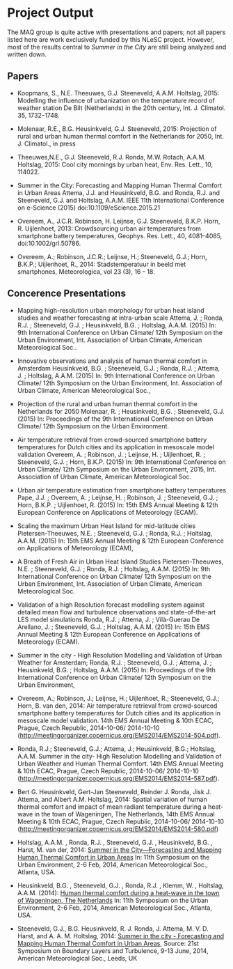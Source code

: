 # Project Output

The MAQ group is quite active with presentations and papers; not all papers listed here are work exclusively funded by this NLeSC project. However, most of the results central to *Summer in the City* are still being analyzed and written down.

## Papers

 * Koopmans, S., N.E. Theeuwes, G.J. Steeneveld, A.A.M. Holtslag, 2015: Modelling the influence of urbanization on the temperature record of weather station De Bilt (Netherlands) in the 20th century, Int. J. Climatol. 35, 1732–1748.

 * Molenaar, R.E., B.G. Heusinkveld, G.J. Steeneveld, 2015:  Projection of rural and urban human thermal comfort in the Netherlands for 2050, Int. J. Climatol., in press

 * Theeuwes,N.E., G.J. Steeneveld, R.J. Ronda, M.W. Rotach, A.A.M. Holtslag, 2015: Cool city mornings by urban heat, Env. Res. Lett., 10, 114022.

 * Summer in the City: Forecasting and Mapping Human Thermal Comfort in Urban Areas Attema, J.J. and Heusinkveld, B.G. and Ronda, R.J. and Steeneveld, G.J. and Holtslag, A.A.M. IEEE 11th International Conference on e-Science (2015) doi:10.1109/eScience.2015.21
 
 * Overeem, A., J.C.R. Robinson, H. Leijnse, G.J. Steeneveld, B.K.P. Horn, R. Uijlenhoet, 2013: Crowdsourcing urban air temperatures from smartphone battery temperatures, Geophys. Res. Lett., 40, 4081–4085, doi:10.1002/grl.50786.

 * Overeem, A.; Robinson, J.C.R.; Leijnse, H.; Steeneveld, G.J.; Horn, B.K.P.; Uijlenhoet, R., 2014: Stadstemperatuur in beeld met smartphones, Meteorologica, vol  23 (3), 16 - 18.

## Concerence Presentations

 * Mapping high-resolution urban morphology for urban heat island studies and weather forecasting at intra-urban scale Attema, J. ; Ronda, R.J. ; Steeneveld, G.J. ; Heusinkveld, B.G. ; Holtslag, A.A.M. (2015) In: 9th International Conference on Urban Climate/ 12th Symposium on the Urban Environment, Int. Association of Urban Climate, American Meteorological Soc..

 * Innovative observations and analysis of human thermal comfort in Amsterdam Heusinkveld, B.G. ; Steeneveld, G.J. ; Ronda, R.J. ; Attema, J. ; Holtslag, A.A.M. (2015) In: 9th International Conference on Urban Climate/ 12th Symposium on the Urban Environment, Int. Association of Urban Climate, American Meteorological Soc.,

 * Projection of the rural and urban human thermal comfort in the Netherlands for 2050 Molenaar, R. ; Heusinkveld, B.G. ; Steeneveld, G.J. (2015) In: Proceedings of the 9th International Conference on Urban Climate/ 12th Symposium on the Urban Environment.

 * Air temperature retrieval from crowd-sourced smartphone battery temperatures for Dutch cities and its application in mesoscale model validation Overeem, A. ; Robinson, J. ; Leijnse, H. ; Uijlenhoet, R. ; Steeneveld, G.J. ; Horn, B.K.P. (2015) In: 9th International Conference on Urban Climate/ 12th Symposium on the Urban Environment, 2015, Int. Association of Urban Climate, American Meteorological Soc.

 * Urban air temperature estimation from smartphone battery temperatures Pape, J.J. ; Overeem, A. ; Leijnse, H. ; Robinson, J. ; Steeneveld, G.J. ; Horn, B.K.P. ; Uijlenhoet, R.  (2015) In: 15th EMS Annual Meeting & 12th European Conference on Applications of Meteorology (ECAM).

 * Scaling the maximum Urban Heat Island for mid-latitude cities Pietersen-Theeuwes, N.E. ; Steeneveld, G.J. ; Ronda, R.J. ; Holtslag, A.A.M. (2015) In: 15th EMS Annual Meeting & 12th European Conference on Applications of Meteorology (ECAM),

 * A Breath of Fresh Air in Urban Heat Island Studies Pietersen-Theeuwes, N.E. ; Steeneveld, G.J. ; Ronda, R.J. ; Holtslag, A.A.M. (2015) In: 9th International Conference on Urban Climate/ 12th Symposium on the Urban Environment, Int. Association of Urban Climate, American Meteorological Soc.

 * Validation of a high Resolution forecast modelling system against detailed mean flow and turbulence observations and state-of-the-art LES model simulations Ronda, R.J. ; Attema, J. ; Vilà-Guerau De Arellano, J. ; Steeneveld, G.J. ; Holtslag, A.A.M. (2015) In: 15th EMS Annual Meeting & 12th European Conference on Applications of Meteorology (ECAM).

 * Summer in the city - High Resolution Modelling and Validation of Urban Weather for Amsterdam; Ronda, R.J. ; Steeneveld, G.J. ; Attema, J. ; Heusinkveld, B.G. ; Holtslag, A.A.M. (2015) In: Proceedings of the 9th International Conference on Urban Climate/ 12th Symposium on the Urban Environment,

 * Overeem, A.; Robinson, J.; Leijnse, H.; Uijlenhoet, R.; Steeneveld, G.J.; Horn, B. van den, 2014: Air temperature retrieval from crowd-sourced smartphone battery temperatures for Dutch cities and its application in mesoscale model validation.  14th EMS Annual Meeting & 10th ECAC, Prague, Czech Republic, 2014-10-06/ 2014-10-10 (http://meetingorganizer.copernicus.org/EMS2014/EMS2014-504.pdf).

 * Ronda, R.J.; Steeneveld, G.J.; Attema, J.; Heusinkveld, B.G.; Holtslag, A.A.M. Summer in the city- High Resolution Modelling and Validation of Urban Weather and Human Thermal Comfort. 14th EMS Annual Meeting & 10th ECAC, Prague, Czech Republic, 2014-10-06/ 2014-10-10 (http://meetingorganizer.copernicus.org/EMS2014/EMS2014-587.pdf).

 * Bert G. Heusinkveld, Gert-Jan Steeneveld, Reinder J. Ronda, Jisk J. Attema, and Albert A.M. Holtslag, 2014: Spatial variation of human thermal comfort and impact of mean radiant temperature during a heat-wave in the town of Wageningen, The Netherlands, 14th EMS Annual Meeting & 10th ECAC, Prague, Czech Republic, 2014-10-06/ 2014-10-10 (http://meetingorganizer.copernicus.org/EMS2014/EMS2014-580.pdf)

 * Holtslag, A.A.M. , Ronda, R.J. , Steeneveld, G.J. , Heusinkveld, B.G. , Harst, M. van der, 2014: [Summer in the City—Forecasting and Mapping Human Thermal Comfort in Urban Areas](https://ams.confex.com/ams/94Annual/webprogram/Paper230207.html) In: 11th Symposium on the Urban Environment, 2-6 Feb, 2014, American Meteorological Soc., Atlanta, USA.

 * Heusinkveld, B.G. , Steeneveld, G.J. , Ronda, R.J. , Klemm, W. , Holtslag, A.A.M. (2014): [Human thermal comfort during a heat-wave in the town of Wageningen, The Netherlands](https://ams.confex.com/ams/94Annual/webprogram/Paper235152.html) In: 11th Symposium on the Urban Environment, 2-6 Feb, 2014, American Meteorological Soc., Atlanta, USA.

 *  Steeneveld, G.J., B.G. Heusinkveld, R. J. Ronda, J. Attema, M. V. D. Harst, and A. A. M. Holtslag, 2014: [Summer in the city - Forecasting and Mapping Human Thermal Comfort in Urban Areas](https://ams.confex.com/ams/21BLT/webprogram/Paper248110.html), Source: 21st Symposium on Boundary Layers and Turbulence, 9-13 June, 2014, American Meteorological Soc., Leeds, UK


